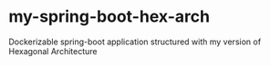 # my-spring-boot-hex-arch
Dockerizable spring-boot application structured with my version of Hexagonal Architecture 
